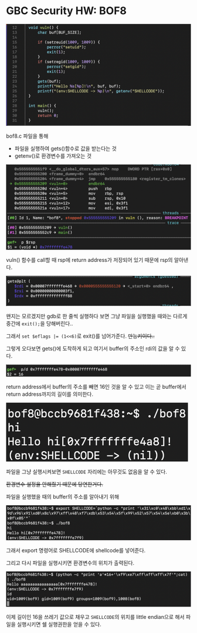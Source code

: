 # GBC Security HW: BOF8

![0](img/10.png)

bof8.c 파일을 통해 

- 파일을 실행하여 gets()함수로 값을 받는다는 것 
- getenv()로 환경변수를 가져오는 것

![1](img/11.png)

vuln() 함수를 call할 때 rsp에 return address가 저장되어 있기 때문에 rsp의 알아낸다.

![2](img/12.png)

왠지는 모르겠지만 gdb로 한 줄씩 실행하다 보면 그냥 파일을 실행했을 때와는 다르게 중간에 `exit();`을 당해버린다.. 

그래서 `set $eflags |= (1<<6)`로 exit()를 넘어가준다. ~~만능키이다..~~

그렇게 오다보면 gets()에 도착하게 되고 여기서 buffer의 주소인 rdi의 값을 알 수 있다. 

![3](img/13.png)

return address에서 buffer의 주소를 빼면 16인 것을 알 수 있고 이는 곧 buffer에서 return address까지의 길이를 의미한다.

![4](img/14.png) 

파일을 그냥 실행시켜보면 `SHELLCODE` 자리에는 아무것도 없음을 알 수 있다.

~~환경변수 설정을 안해줬기 때문에 당연한거다.~~

파일을 실행했을 때의 buffer의 주소를 알아내기 위해 

![5](img/15.png)

그래서 export 명령어로 SHELLCODE에 shellcode를 넣어준다. 

그리고 다시 파일을 실행시키면 환경변수의 위치가 출력된다. 

![6](img/16.png)

이제 길이인 16을 쓰레기 값으로 채우고 `SHELLCODE`의 위치를 little endian으로 해서 파일을 실행시키면 쉘 실행권한을 얻을 수 있다.


